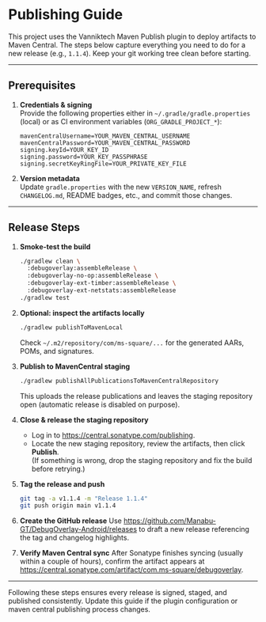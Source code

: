 # Publishing Guide

This project uses the Vanniktech Maven Publish plugin to deploy artifacts to Maven Central. The steps below capture everything you need to do for a new release (e.g., `1.1.4`). Keep your git working tree clean before starting.

---

## Prerequisites

1. **Credentials & signing**  
   Provide the following properties either in `~/.gradle/gradle.properties` (local) or as CI environment variables (`ORG_GRADLE_PROJECT_*`):

   ```properties
   mavenCentralUsername=YOUR_MAVEN_CENTRAL_USERNAME
   mavenCentralPassword=YOUR_MAVEN_CENTRAL_PASSWORD
   signing.keyId=YOUR_KEY_ID
   signing.password=YOUR_KEY_PASSPHRASE
   signing.secretKeyRingFile=YOUR_PRIVATE_KEY_FILE
   ```

2. **Version metadata**  
   Update `gradle.properties` with the new `VERSION_NAME`, refresh `CHANGELOG.md`, README badges, etc., and commit those changes.

---

## Release Steps

1. **Smoke-test the build**
   ```bash
   ./gradlew clean \
     :debugoverlay:assembleRelease \
     :debugoverlay-no-op:assembleRelease \
     :debugoverlay-ext-timber:assembleRelease \
     :debugoverlay-ext-netstats:assembleRelease
   ./gradlew test
   ```

2. **Optional: inspect the artifacts locally**
   ```bash
   ./gradlew publishToMavenLocal
   ```
   Check `~/.m2/repository/com/ms-square/...` for the generated AARs, POMs, and signatures.

3. **Publish to MavenCentral staging**
   ```bash
   ./gradlew publishAllPublicationsToMavenCentralRepository
   ```
   This uploads the release publications and leaves the staging repository open (automatic release is disabled on purpose).

4. **Close & release the staging repository**
   - Log in to https://central.sonatype.com/publishing.
   - Locate the new staging repository, review the artifacts, then click **Publish**.  
     (If something is wrong, drop the staging repository and fix the build before retrying.)

5. **Tag the release and push**
   ```bash
   git tag -a v1.1.4 -m "Release 1.1.4"
   git push origin main v1.1.4
   ```

6. **Create the GitHub release**
   Use https://github.com/Manabu-GT/DebugOverlay-Android/releases to draft a new release referencing the tag and changelog highlights.

7. **Verify Maven Central sync**
   After Sonatype finishes syncing (usually within a couple of hours), confirm the artifact appears at https://central.sonatype.com/artifact/com.ms-square/debugoverlay.

---

Following these steps ensures every release is signed, staged, and published consistently. Update this guide if the plugin configuration or maven central publishing process changes.
